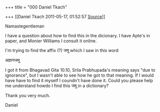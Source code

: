 +++
title = "000 Daniel Tkach"

+++
[[Daniel Tkach	2011-05-17, 01:52:57 [Source](https://groups.google.com/g/samskrita/c/g9F9Il5J69k)]]



Namastegentleman

I have a question about how to find this in the dicionary. I have Apte's in paper, and Monier Williams I consult it online.

I'm trying to find the affix (?) जमू which I saw in this word



अज्ञानजमू



I got it from Bhagavad Gita 10.10, Srila Prabhupada's meaning says "due to ignorance", but I wasn't able to see how he got to that meaning. If I would have have to find it myself I coundn't have done it. Could you please help me understand howdo I find this जमू in a dictionary?



Thank you very much.



Daniel

